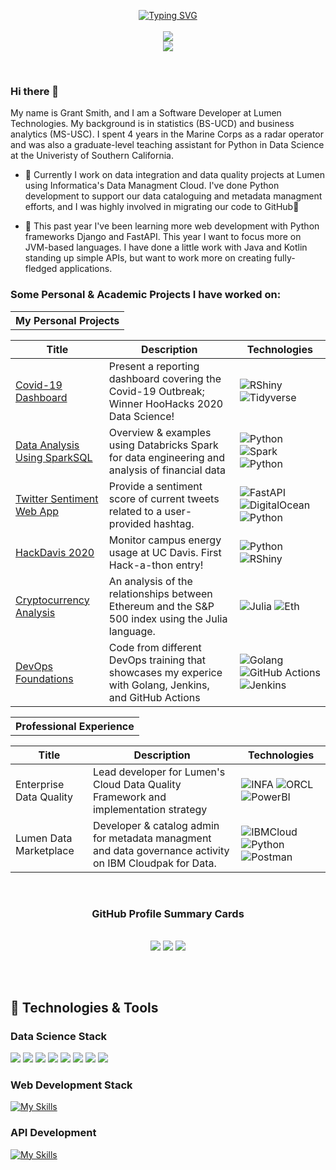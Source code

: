 
<p align="center">
<a href="https://github.com/drkostas">
    <img src="https://readme-typing-svg.demolab.com?font=Calbri&size=20&duration=2000&pause=100&multiline=true&width=500&height=80&lines=Grant+Smith;Developer+%7C+Statistics+%7C+Data+Quality;Business+Analytics+%7C+Big+Data+%7C+NLP" alt="Typing SVG" />
</a>
  <br/>
  <br/>
  
  <a href="https://www.linkedin.com/in/grant-smith-0842/">
    <img src="https://img.shields.io/badge/-Linkedin-blue?style=flat-square&logo=linkedin">
</a>
    <br/>
    <a href="https://github.com/ggsmith842">
    <img src="https://github-stats-alpha.vercel.app/api?username=ggsmith842&cc=D8DEE9&ic=5E81AC">
</a>
  </p>

<!--
**ggsmith842/ggsmith842** is a ✨ _special_ ✨ repository because its `README.md` (this file) appears on your GitHub profile.

Here are some ideas to get you started:

- 🔭 I’m currently working on ...
- 🌱 I’m currently learning ...
- 👯 I’m looking to collaborate on ...
- 🤔 I’m looking for help with ...
- 💬 Ask me about ...
- 📫 How to reach me: ...
- 😄 Pronouns: ...
- ⚡ Fun fact: ...
-->

<br>

### Hi there 👋

My name is Grant Smith, and I am a Software Developer at Lumen Technologies. My background is in statistics (BS-UCD) and business analytics (MS-USC). I spent 4 years in the Marine Corps as a radar operator and was also a graduate-level teaching assistant for Python in Data Science at the Univeristy of Southern California. <br>

- 🔭 Currently I work on data integration and data quality projects at Lumen using Informatica's Data Managment Cloud. I've done Python development to support our data cataloguing and metadata managment efforts, and I was highly involved in migrating our code to GitHub🙂

- 🌱 This past year I've been learning more web development with Python frameworks Django and FastAPI. This year I want to focus more on JVM-based languages. I have done a little work with Java and Kotlin standing up simple APIs, but want to work more on creating fully-fledged applications. 


### Some Personal & Academic Projects I have worked on:

<table>
<tr align="center"><th>My Personal Projects </th></tr>

|Title | Description | Technologies|
|--|--|--|
| [Covid-19 Dashboard](https://github.com/ggsmith842/Covid19-proj) | Present a reporting dashboard covering the Covid-19 Outbreak; Winner HooHacks 2020 Data Science! | ![RShiny](https://img.shields.io/badge/R+Shiny-white?style=flat-square&logo=r&logoColor=blue) ![Tidyverse](https://img.shields.io/badge/Tidyverse-lightgrey?style=flat-square&logo=tidyverse&logoColor=black) |
| [Data Analysis Using SparkSQL](https://github.com/ggsmith842/Data-Analysis-using-Spark-SQL) | Overview & examples using Databricks Spark for data engineering and analysis of financial data | ![Python](https://img.shields.io/badge/Databricks-white?style=flat-square&logo=databricks) ![Spark](https://img.shields.io/badge/Spark-black?style=flat-square&logo=apachespark) ![Python](https://img.shields.io/badge/Python-white?style=flat-square&logo=python) |
| [Twitter Sentiment Web App](https://github.com/ggsmith842/sentiment-api-hum) | Provide a sentiment score of current tweets related to a user-provided hashtag. | ![FastAPI](https://img.shields.io/badge/FastAPI-black?style=flat-square&logo=fastapi) ![DigitalOcean](https://img.shields.io/badge/DigitalOcean-black?style=flat-square&logo=digitalocean) ![Python](https://img.shields.io/badge/Plotly-black?style=flat-square&logo=plotly) |
| [HackDavis 2020](https://github.com/ggsmith842/HackDavis20) | Monitor campus energy usage at UC Davis. First Hack-a-thon entry! | ![Python](https://img.shields.io/badge/Python-black?style=flat-square&logo=python) ![RShiny](https://img.shields.io/badge/R+Shiny-black?style=flat-square&logo=r)|
| [Cryptocurrency Analysis](https://github.com/ggsmith842/CIC-Analysis) | An analysis of the relationships between Ethereum and the S&P 500 index using the Julia language. | ![Julia](https://img.shields.io/badge/Julia-black?style=flat-square&logo=julia) ![Eth](https://img.shields.io/badge/ETH-black?style=flat-square&logo=ethereum) |
| [DevOps Foundations](https://github.com/ggsmith842/DevOps-Foundations) | Code from different DevOps training that showcases my experice with Golang, Jenkins, and GitHub Actions | ![Golang](https://img.shields.io/badge/Golang-grey?style=flat-square&logo=go) ![GitHub Actions](https://img.shields.io/badge/Actions-white?style=flat-square&logo=githubactions&logoColor=black) ![Jenkins](https://img.shields.io/badge/Jenkins-grey?style=flat-square&logo=jenkins&logoColor=black) |
</td><td>  </table>

<table>
<tr><th> Professional Experience </th></tr>

|Title | Description | Technologies|
|--|--|--|
| Enterprise Data Quality | Lead developer for Lumen's Cloud Data Quality Framework and implementation strategy | ![INFA](https://img.shields.io/badge/Informatica-black?style=flat-square&logo=informatica) ![ORCL](https://img.shields.io/badge/Oracle-black?style=flat-square&logo=oracle) ![PowerBI](https://img.shields.io/badge/PowerBI-black?style=flat-square&logo=powerbi)|
| Lumen Data Marketplace | Developer & catalog admin for metadata managment and data governance activity on IBM Cloudpak for Data. | ![IBMCloud](https://img.shields.io/badge/IBM-white?style=flat-square&logo=ibmcloud&logoColor=black) ![Python](https://img.shields.io/badge/Python-white?style=flat-square&logo=python) ![Postman](https://img.shields.io/badge/Postman-white?style=flat-square&logo=postman) |


</td><td>
</table>


<div align="center">
    <br>
   <h3>GitHub Profile Summary Cards</h1> <br>
  <img src="http://github-profile-summary-cards.vercel.app/api/cards/profile-details?username=ggsmith842&theme=prussian">
  <img src="http://github-profile-summary-cards.vercel.app/api/cards/repos-per-language?username=ggsmith842&theme=prussian">
  <img src="http://github-profile-summary-cards.vercel.app/api/cards/most-commit-language?username=ggsmith842&theme=prussian">
</div>

##
<br>

## 🔧 Technologies & Tools

### Data Science Stack
![](https://img.shields.io/badge/Python-3776AB?style=for-the-badge&logo=python&logoColor=white) ![](https://img.shields.io/badge/scikit_learn-F7931E?style=for-the-badge&logo=scikit-learn&logoColor=white) 
![](https://img.shields.io/badge/PostgreSQL-316192?style=for-the-badge&logo=postgresql&logoColor=white) 
![](https://img.shields.io/badge/R-276DC3?style=for-the-badge&logo=r&logoColor=white) 
![](https://img.shields.io/badge/Julia-9558B2?style=for-the-badge&logo=julia&logoColor=white) 
![](https://img.shields.io/badge/MongoDB-4EA94B?style=for-the-badge&logo=mongodb&logoColor=white) 
![](https://img.shields.io/badge/Google_Cloud-4285F4?style=for-the-badge&logo=google-cloud&logoColor=white)
![](https://img.shields.io/badge/Apache_Spark-FFFFFF?style=for-the-badge&logo=apachespark&logoColor=#E35A16) <br>

### Web Development Stack
[![My Skills](https://skillicons.dev/icons?i=postgres,python,django,javascript,bootstrap,css,heroku)](https://skillicons.dev)

### API Development
[![My Skills](https://skillicons.dev/icons?i=linux,python,fastapi,docker,heroku)](https://skillicons.dev)
